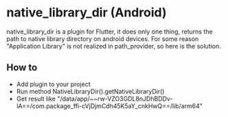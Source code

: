 # native_library_dir (Android)

native_library_dir is a plugin for Flutter, it does only one thing, returns the path to native library directory on android devices. For some reason "Application Library" is not realized in path_provider, so here is the solution.

## How to

- Add plugin to your project
- Run method NativeLibraryDir().getNativeLibraryDir()
- Get result like "/data/app/~~rw-VZO3GDL8nJDhBDDv-lA==/com.package_ffi-cVjDjmCdh45K5aY_cnkHwQ==/lib/arm64"

